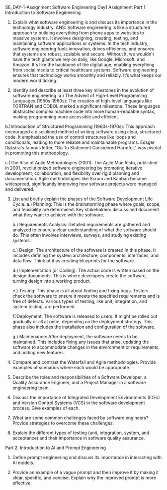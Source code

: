 SE_DAY-1-Assignment
Software Engineering Day1 Assignment
Part 1: Introduction to Software Engineering


1. Explain what software engineering is and discuss its importance in the technology industry.
   ANS: Software engineering is like a structured approach to building everything from phone apps to websites to massive systems. It involves designing, creating, testing, and maintaining software applications or systems.
In the tech industry, software engineering fuels innovation, drives efficiency, and ensures that systems are robust, scalable and secure. Without it, we wouldn't have the tech giants we rely on daily, like Google, Microsoft, and Amazon. It's like the backbone of the digital age, enabling everything from social media to critical healthcare systems. Software engineering ensures that technology works smoothly and reliably. It’s what keeps our modern world ticking.


2. Identify and describe at least three key milestones in the evolution of software engineering.
  a.) The Advent of High-Level Programming Languages (1950s-1960s): The creation of high-level languages like FORTRAN and COBOL marked a significant milestone. These languages abstracted complex machine code into more human-readable syntax, making programming more accessible and efficient.

  b.)Introduction of Structured Programming (1960s-1970s): This approach encouraged a disciplined method of writing software using clear, structured code. It emphasized the use of control structures like loops and conditionals, leading to more reliable and maintainable programs. Edsger Dijkstra's famous letter, "Go To Statement Considered Harmful," was pivotal in promoting this methodology.

   c.)The Rise of Agile Methodologies (2001): The Agile Manifesto, published in 2001, revolutionized software engineering by promoting iterative development, collaboration, and flexibility over rigid planning and documentation. Agile methodologies like Scrum and Kanban became widespread, significantly improving how software projects were managed and delivered.

3. List and briefly explain the phases of the Software Development Life Cycle.
   a.) Planning: This is the brainstorming phase where goals, scope, and feasibility are determined. Key stakeholders discuss and document what they want to achieve with the software.

   b.) Requirements Analysis: Detailed requirements are gathered and analyzed to ensure a clear understanding of what the software should do. This often involves interviews, surveys, and studying existing systems.

   c.) Design: The architecture of the software is created in this phase. It includes defining the system architecture, components, interfaces, and data flow. Think of it as creating blueprints for the software.

   d.) Implementation (or Coding): The actual code is written based on the design documents. This is where developers create the software, turning design into a working product.

   e.) Testing: This phase is all about finding and fixing bugs. Testers check the software to ensure it meets the specified requirements and is free of defects. Various types of testing, like unit, integration, and system testing, are performed.

   f.)Deployment: The software is released to users. It might be rolled out gradually or all at once, depending on the deployment strategy. This phase also includes the installation and configuration of the software.

   g.) Maintenance: After deployment, the software needs to be maintained. This includes fixing any issues that arise, updating the software to accommodate changes in the environment or requirements, and adding new features.

4. Compare and contrast the Waterfall and Agile methodologies. Provide examples of scenarios where each would be appropriate.


5. Describe the roles and responsibilities of a Software Developer, a Quality Assurance Engineer, and a Project Manager in a software engineering team.


6. Discuss the importance of Integrated Development Environments (IDEs) and Version Control Systems (VCS) in the software development process. Give examples of each.


7. What are some common challenges faced by software engineers? Provide strategies to overcome these challenges.


8. Explain the different types of testing (unit, integration, system, and acceptance) and their importance in software quality assurance.




Part 2: Introduction to AI and Prompt Engineering


1. Define prompt engineering and discuss its importance in interacting with AI models.


2. Provide an example of a vague prompt and then improve it by making it clear, specific, and concise. Explain why the improved prompt is more effective.
